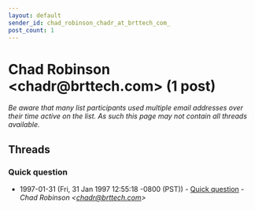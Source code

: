 ```yaml
---
layout: default
sender_id: chad_robinson_chadr_at_brttech_com_
post_count: 1
---
```


# Chad Robinson <chadr<span>@</span>brttech.com> (1 post)

_Be aware that many list participants used multiple email addresses over their time active on the list. As such this page may not contain all threads available._

## Threads

### Quick question
+ 1997-01-31 (Fri, 31 Jan 1997 12:55:18 -0800 (PST)) - [Quick question](/archive/1997/01/4d57270f28ed762a42f664752a6a577a5ff49880328351d04f808341873cb417) - _Chad Robinson \<chadr@brttech.com\>_

